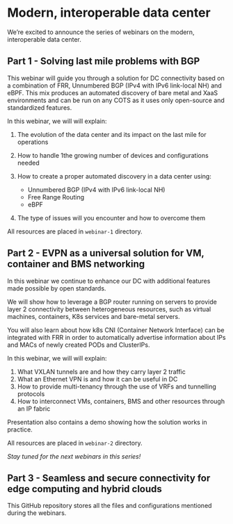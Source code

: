 
# Modern, interoperable data center

We’re excited to announce the series of webinars on the modern, interoperable data center.

## Part 1 - Solving last mile problems with BGP

This webinar will guide you through a solution for DC connectivity based on a combination of FRR, Unnumbered BGP (IPv4 with IPv6 link-local NH) and eBPF. This mix produces an automated discovery of bare metal and XaaS environments and can be run on any COTS as it uses only open-source and standardized features.

In this webinar, we will will explain:

1. The evolution of the data center and its impact on the last mile for operations
2. How to handle 1the growing number of devices and configurations needed
3. How to create a proper automated discovery in a data center using:

    - Unnumbered BGP (IPv4 with IPv6 link-local NH)
    - Free Range Routing
    - eBPF

4. The type of issues will you encounter and how to overcome them

All resources are placed in `webinar-1` directory.

## Part 2 - EVPN as a universal solution for VM, container and BMS networking

In this webinar we continue to enhance our DC with additional features made possible by open standards.

We will show how to leverage a BGP router running on servers to provide layer 2 connectivity between heterogeneous resources, such as virtual machines, containers, K8s services and bare-metal servers.

You will also learn about how k8s CNI (Container Network Interface) can be integrated with FRR in order to automatically advertise information about IPs and MACs of newly created PODs and ClusterIPs.

In this webinar, we will will explain:

1. What VXLAN tunnels are and how they carry layer 2 traffic
2. What an Ethernet VPN is and how it can be useful in DC
3. How to provide multi-tenancy through the use of VRFs and tunnelling protocols
4. How to interconnect VMs, containers, BMS and other resources through an IP fabric

Presentation also contains a demo showing how the solution works in practice.

All resources are placed in `webinar-2` directory.

*Stay tuned for the next webinars in this series!*

## Part 3 - Seamless and secure connectivity for edge computing and hybrid clouds

This GitHub repository stores all the files and configurations mentioned during the webinars.
